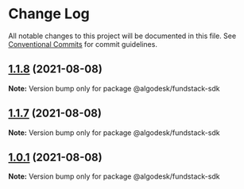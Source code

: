 # Change Log

All notable changes to this project will be documented in this file.
See [Conventional Commits](https://conventionalcommits.org) for commit guidelines.

## [1.1.8](https://github.com/algodesk-io/algodesk-monorepo/compare/@algodesk/fundstack-sdk@1.1.7...@algodesk/fundstack-sdk@1.1.8) (2021-08-08)

**Note:** Version bump only for package @algodesk/fundstack-sdk





## [1.1.7](https://github.com/algodesk-io/algodesk-monorepo/compare/@algodesk/fundstack-sdk@1.0.3...@algodesk/fundstack-sdk@1.1.7) (2021-08-08)

**Note:** Version bump only for package @algodesk/fundstack-sdk





## [1.0.1](https://github.com/algodesk-io/algodesk-monorepo/compare/@algodesk/fundstack-sdk@1.0.3...@algodesk/fundstack-sdk@1.0.1) (2021-08-08)

**Note:** Version bump only for package @algodesk/fundstack-sdk
